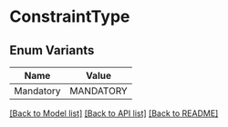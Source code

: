 # ConstraintType

## Enum Variants

| Name | Value |
|---- | -----|
| Mandatory | MANDATORY |


[[Back to Model list]](../README.md#documentation-for-models) [[Back to API list]](../README.md#documentation-for-api-endpoints) [[Back to README]](../README.md)



